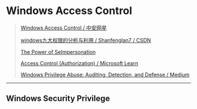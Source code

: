 # Windows Access Control

> [Windows Access Control / 中安网星](https://rootclay.gitbook.io/windows-access-control)
>
> [windows九大权限的分析与利用 / Shanfenglan7 / CSDN](https://blog.csdn.net/qq_41874930/article/details/111963586)
>
> [The Power of SeImpersonation](https://micahvandeusen.com/the-power-of-seimpersonation/)
>
> [Access Control (Authorization) / Microsoft Learn](https://learn.microsoft.com/en-us/windows/win32/secauthz/access-control)
>
> [Windows Privilege Abuse: Auditing, Detection, and Defense / Medium](https://blog.palantir.com/windows-privilege-abuse-auditing-detection-and-defense-3078a403d74e)

---

## Windows Security Privilege

